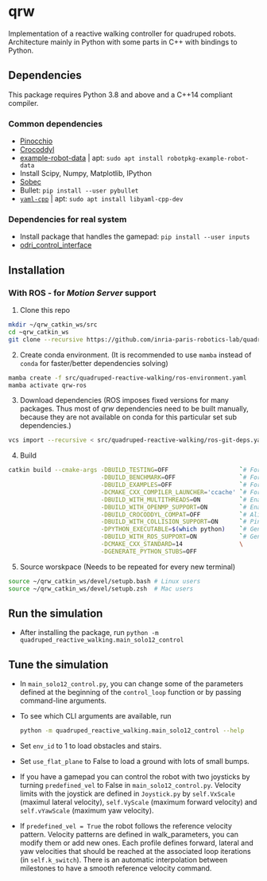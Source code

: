# qrw

Implementation of a reactive walking controller for quadruped robots. Architecture mainly in Python with some parts in C++ with bindings to Python.

## Dependencies

This package requires Python 3.8 and above and a C++14 compliant compiler.

### Common dependencies

* [Pinocchio](https://github.com/stack-of-tasks/pinocchio)
* [Crocoddyl](https://github.com/loco-3d/crocoddyl)
* [example-robot-data](https://github.com/Gepetto/example-robot-data) | apt: `sudo apt install robotpkg-example-robot-data`
* Install Scipy, Numpy, Matplotlib, IPython
* [Sobec](https://github.com/MeMory-of-MOtion/sobec)
* Bullet: `pip install --user pybullet`
* [`yaml-cpp`](https://github.com/jbeder/yaml-cpp) | apt: `sudo apt install libyaml-cpp-dev`

### Dependencies for real system

* Install package that handles the gamepad: `pip install --user inputs`
* [odri_control_interface](https://github.com/open-dynamic-robot-initiative/odri_control_interface)

## Installation
### With ROS - for _Motion Server_ support

1. Clone this repo
```bash
mkdir ~/qrw_catkin_ws/src
cd ~qrw_catkin_ws
git clone --recursive https://github.com/inria-paris-robotics-lab/quadruped-reactive-walking.git src/quadruped-reactive-walking
```

2. Create conda environment.
(It is recommended to use `mamba` instead of `conda` for faster/better dependencies solving)
```bash
mamba create -f src/quadruped-reactive-walking/ros-environment.yaml
mamba activate qrw-ros
```

3. Download dependencies
(ROS imposes fixed versions for many packages. Thus most of _qrw_ dependencies need to be built manually, because they are not available on conda for this particular set sub dependencies.)
```bash
vcs import --recursive < src/quadruped-reactive-walking/ros-git-deps.yaml
```

4. Build
```bash
catkin build --cmake-args -DBUILD_TESTING=OFF                    `# For faster build`               \
                          -DBUILD_BENCHMARK=OFF                  `# For faster build`               \
                          -DBUILD_EXAMPLES=OFF                   `# For faster build`               \
                          -DCMAKE_CXX_COMPILER_LAUNCHER='ccache' `# For faster build`               \
                          -DBUILD_WITH_MULTITHREADS=ON           `# Enable parallelization (croc)`  \
                          -DBUILD_WITH_OPENMP_SUPPORT=ON         `# Enable parallelization (algtr)` \
                          -DBUILD_CROCODDYL_COMPAT=OFF           `# Aligator compatibility flag`    \
                          -DBUILD_WITH_COLLISION_SUPPORT=ON      `# Pinocchio flag`                 \
                          -DPYTHON_EXECUTABLE=$(which python)    `# Generate propper py bindings`   \
                          -DBUILD_WITH_ROS_SUPPORT=ON            `# Generate QRW custom ros msgs`   \
                          -DCMAKE_CXX_STANDARD=14                \
                          -DGENERATE_PYTHON_STUBS=OFF
```

5. Source worskpace (Needs to be repeated for every new terminal)
```bash
source ~/qrw_catkin_ws/devel/setupb.bash # Linux users
source ~/qrw_catkin_ws/devel/setupb.zsh  # Mac users
```

## Run the simulation

* After installing the package, run `python -m quadruped_reactive_walking.main_solo12_control`

## Tune the simulation

* In `main_solo12_control.py`, you can change some of the parameters defined at the beginning of the `control_loop` function or by passing command-line arguments.
* To see which CLI arguments are available, run

  ```bash
  python -m quadruped_reactive_walking.main_solo12_control --help
  ```

* Set `env_id` to 1 to load obstacles and stairs.
* Set `use_flat_plane` to False to load a ground with lots of small bumps.
* If you have a gamepad you can control the robot with two joysticks by turning `predefined_vel` to False in `main_solo12_control.py`. Velocity limits with the joystick are defined in `Joystick.py` by `self.VxScale` (maximul lateral velocity), `self.VyScale` (maximum forward velocity) and `self.vYawScale` (maximum yaw velocity).
* If `predefined_vel = True` the robot follows the reference velocity pattern. Velocity patterns are defined in walk_parameters, you can modify them or add new ones. Each profile defines forward, lateral and yaw velocities that should be reached at the associated loop iterations (in `self.k_switch`). There is an automatic interpolation between milestones to have a smooth reference velocity command.
